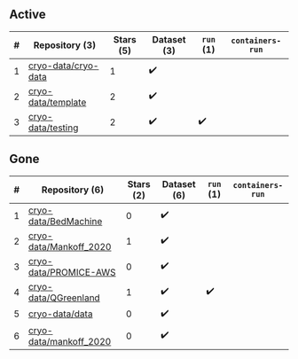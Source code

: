 ## Active
| # | Repository (3) | Stars (5) | Dataset (3) | `run` (1) | `containers-run` |
| --- | --- | --- | --- | --- | --- |
| 1 | [cryo-data/cryo-data](https://github.com/cryo-data/cryo-data) | 1 | :heavy_check_mark: |  |  |
| 2 | [cryo-data/template](https://github.com/cryo-data/template) | 2 | :heavy_check_mark: |  |  |
| 3 | [cryo-data/testing](https://github.com/cryo-data/testing) | 2 | :heavy_check_mark: | :heavy_check_mark: |  |

## Gone
| # | Repository (6) | Stars (2) | Dataset (6) | `run` (1) | `containers-run` |
| --- | --- | --- | --- | --- | --- |
| 1 | [cryo-data/BedMachine](https://github.com/cryo-data/BedMachine) | 0 | :heavy_check_mark: |  |  |
| 2 | [cryo-data/Mankoff_2020](https://github.com/cryo-data/Mankoff_2020) | 1 | :heavy_check_mark: |  |  |
| 3 | [cryo-data/PROMICE-AWS](https://github.com/cryo-data/PROMICE-AWS) | 0 | :heavy_check_mark: |  |  |
| 4 | [cryo-data/QGreenland](https://github.com/cryo-data/QGreenland) | 1 | :heavy_check_mark: | :heavy_check_mark: |  |
| 5 | [cryo-data/data](https://github.com/cryo-data/data) | 0 | :heavy_check_mark: |  |  |
| 6 | [cryo-data/mankoff_2020](https://github.com/cryo-data/mankoff_2020) | 0 | :heavy_check_mark: |  |  |

